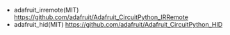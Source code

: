 - adafruit_irremote(MIT) https://github.com/adafruit/Adafruit_CircuitPython_IRRemote
- adafruit_hid(MIT) https://github.com/adafruit/Adafruit_CircuitPython_HID
